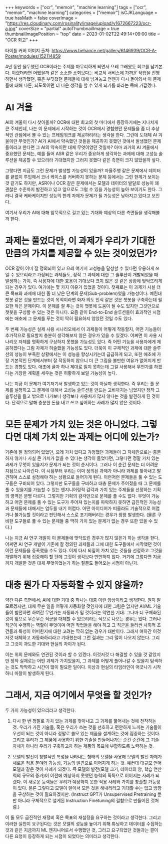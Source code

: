 +++
keywords = ["ocr", "memoir", "machine learning"]
tags = ["ocr", "memoir", "machine learning"]
categories = ["memoir"]
isCJKLanguage = true
hasMath = false
coverImage = "https://res.cloudinary.com/rosinality/image/upload/v1672667223/ocr-a.jpg"
coverSize = "partial"
autoThumbnailImage = true
thumbnailImagePosition = "top"
date = 2023-01-02T22:49:14+09:00
title = "OCR 회고"
+++

타이틀 커버 이미지 출처: https://www.behance.net/gallery/6146939/OCR-A-Poster/modules/152114859

4년 동안 몰두했던 OCR이라는 주제를 마무리하게 되면서 으레 그래왔듯 회고를 남겨본다. 이랬더라면 어땠을까 같은 소소한 소회보다는 비교적 서비스에 가까운 작업을 진행하면서 생각했던, 혹은 부딪쳤던 문제들에 대해 남겨놓고 언젠가 다시 돌아와서 이 문제들에 대해 다른, 되도록이면 더 나은 생각을 할 수 있게 되기를 바라는 쪽에 가깝겠다.

# AI 겨울

AI의 겨울이 다시 찾아올까? OCR에 대한 회고의 첫 마디에서 등장하기에는 지나치게 큰 주제인데, 나는 이 문제에서 시작하는 것이 OCR에서 경험했던 문제들을 좀 더 추상적인 관점에서 볼 수 있는 프레임워크를 제공하리라는 생각을 한다. 그런데 도대체 AI 겨울이란 무엇인가? AI가 AI에서 약속했던 것들을 제공하지 못했던 것에서 발생했던 문제들이라고 한다면 그 AI의 약속이란 대체 무엇이었던 것일까? 아마 과거의 AI 겨울에서 중요했던 문제는, 예를 들어 ASR 같은 우리가 중요하게 생각하는 과제에 대해 고성능 솔루션을 제공할 수 있으리라 기대했지만 그러지 못했다 같은 측면이 크지 않았을까 싶다.

그렇다면 지금도 그런 문제가 발생할 가능성이 있을까? 자율주행 같은 문제에서 데이터를 끝없이 투입해서 코너 케이스를 커버하지 못하는 문제 등에서는 그런 한계가 보이는 것 같기도 하지만, ASR이나 OCR 같은 문제에서는 모델과 데이터의 발달로 성능이 꽤 괜찮은 수준까지 발전하고 있고 앞으로도 그럴 수 있을 가능성이 높아 보이기도 한다. 그러니 결국 케바케이지만 성능의 한계 자체가 문제가 될 가능성은 낮아지고 있다고 보인다.

여기서 우리가 AI에 대해 암묵적으로 걸고 있는 기대와 예상의 다른 측면들을 생각해볼까 한다.

# 과제는 풀었다만, 이 과제가 우리가 기대한 만큼의 가치를 제공할 수 있는 것이었던가?

OCR 같이 이미 잘 정의되어 있고 으레 여기서 고성능을 달성할 수 있다면 유용하게 쓰일 수 있으리라고 가정되는 과제들도, 정작 그 과제에 대한 그 솔루션이 개발되었을 때 발생하는 가치, 즉 사용자에 대한 효용이 기대보다 크지 않은 것 같은 상황에 맞닥뜨리게 되는 경우가 있다. 여기에는 몇 가지 이유가 있었을 것이다. 첫째로는 이 과제가 사실 더 큰 목표와 과제에 대한 좀 더 낮은 단계의 문제(Sub-problem)였을 가능성이다. 예컨대 챗봇 같은 것을 만드는 것이 목적이라면 화자 의도 인식 같은 것은 챗봇을 구축하는데 필요한 작은 문제이다. 이 문제를 잘 푸는 것이 챗봇에 도움이 될 수도 있지만 그것만으로 챗봇을 구성할 수 있는 것은 아니다. 요즘 같이 End-to-End 솔루션들이 효과적인 시점에는 애초에 그 문제를 푸는 것이 딱히 필요하지 않았던 것일 수도 있다.

두 번째 가능성은 실제 사용 시나리오에서 이 과제들이 어떻게 작동할지, 어떤 기능들이 추가적으로 필요할지 충분히 생각해보지 않은 경우가 있을 수 있겠다. 어쩌면 이 사용 시나리오 자체를 명확하게 구상하지 못했을 가능성도 있다. 즉 어떤 기능을 사용자에게 제공하겠다는 그림 자체가 허술했을 가능성도 있다. 더욱이 이 구체적인 과제에 대한 솔루션의 성능이 부족한 상황에서는 이 성능을 향상시키는데 급급하게 되고, 또한 애초에 가장 기본적인 단계에서부터 잘 작동하지 않으니 더 큰 그림을 볼만한 여유가 없어지게 만드는 경향도 있다. 애초에 글자 하나 제대로 읽지 못하는데 그걸 사용해서 무언가를 하겠다는 거창한 계획을 세우는 것은 허황하게 보일 가능성이 높다.

나는 지금 이 문제가 여기저기서 발생하고 있는 것이 아닐까 생각한다. 즉 우리는 풀 문제를 설정하고 그 문제에 대해서 고성능 솔루션을 만드는 고비까지는 넘었지만 정작 그 솔루션을 들고 밖으로 나가보니 생각보다 사용처가 많지 않다는 것을 발견하게 된 것이다. 단적으로 말해 충분한 돈을 내고 쓰고 싶어하는 사례가 많지 않은 것이다.

# 모든 문제가 가치 있는 것은 아니었다. 그렇다면 대체 가치 있는 과제는 어디에 있는가?

기존에 잘 정의되어 있었던, 으레 가치 있다고 가정했던 과제들이 그 자체만으로는 충분하지 않거나 사실 큰 가치가 없을 수 있다는 생각이 들었다면, 그렇다면 정말 가치 있는 과제가 무엇이 있을지가 문제가 되는 것이 순서이다. 그러나 이 순간 문제는 더 어려운 지점으로 나아간다. 이 시점부터 우리는 이미 정의된 과제가 아니라 과제를 찾아내고 발견하며 스스로 설정해야 하는 상황으로 들어가게 된다. 이런저런 문제들을 풀 수 있는 도구들은 구비되어 있다. 그렇지만 도구들을 구비하고 대충 문제가 주어졌을 때 그 문제를 풀 수 있을지를 가늠할 수 있는 엔지니어링적 감각과 가치 있는 주제들을 선정하는 기획의 영역은 분명 다르다. 그렇지만 기획의 감각만으로 문제를 풀 수도 없다. 무엇이 가능하고 어떤 문제를 풀 수 있는 도구가 주어져 있는지를 파악하지 못하면 급진적인 가능성과 문제들에 대해서는 엄두를 내기 어렵다. 어떤 아이디어가 떠올라도 기술적으로 어렵거나 불가능할 것이라고 판단해서 스스로 포기해버리는 경우가 왕왕 발생한다. (물론 구비한 도구들로 풀 수 있는 문제들 중 딱히 가치 있는 문제가 없는 경우 또한 있을 수 있다.)

나는 지금 AI 연구 개발이 이 문제들에 맞닥뜨린 경우가 많지 않은가 하는 생각을 한다. 어쩌면 AI 연구 개발이 기존에 잘 정의된 과제들과 그에 대한 도구들에서 시작했던 것이 이런 문제들을 증폭했을 수도 있다. 이제 다시 되짚어 가치 있는 것들을 선정하고 그것을 개발하기 위해 집중해야 할 텐데 그것이 생각보다 만만하지 않다. 거기에 그렇다면 지금까지 개발한 것은 대체 무엇이었는가 하는 질문도 들어오는 시점이 아닌가.

# 대충 뭔가 다 자동화할 수 있지 않을까?

약간 다른 측면에서, AI에 대한 기대 중 하나는 대충 이런 양상이라고 생각한다. 뭔지 잘 모르겠지만, 대체 무슨 일을 어떻게 자동화할 것인지에 대한 그림은 없지만 AI/ML 기술들이 발전하면 하여간 무언가는 자동화가 될 것이라는 막연한 기대. 그나마 더 구체화된 것이 앞으로 무슨무슨 직군을 대체할 수 있으리라는 식으로 나오는 경우는 있다. 그러나 직군이 수행하는 역할이 무엇이며 어떤 작업들을 해야 하고 그 직군을 둘러싼 사회적 조건들과 특성이 어떠한지에 대한 고려는 딱히 없는 경우가 태반이다. 그래서 여하간 이것저것 대체하고 자동화하리라고 기대했는데 그런 결과는 그리 많이 나오지 않는다. 그리고 그것이 과도한 기대와 현실의 차이가 된다.

이는 위의 문제와도 연관된 것이라 할 수 있겠다. 이것저것 다 해결할 수 있을 것 같았지만 정작 실제로는 어떤 과제가 가치있을지, 그 과제를 어떻게 풀어나갈 수 있을지 탐색하는 것도 막막하고 시간이 많이 필요한 일이다. 이상과 현실의 타임라인이 어긋나기 시작하니 마찰이 발생하게 된다.

# 그래서, 지금 여기에서 무엇을 할 것인가?

두 가지 가능성이 있으리라고 생각한다.

1. 다시 한 번 정말로 가치 있는 과제를 찾아내고 그 과제를 풀어내는 것에 천착하는 것. 우리가 가진 기술들, 혹은 우리가 쓰는 것을 선호하고 편안하게 느끼는 기술들이 우선이 되는 것이 아니라 정말로 쓸모 있는 제품을 설계하는 것에 집중하는 것이다. 그리고 우리가 그 제품에 사용하기 위한 기술을 만들어나가는 순간 순간에 그 기술 자체가 아니라 우리가 구축하고자 하는 제품의 목표에 부합하도록 노력하는 것.

2. 모델의 발전이 창발적인 특성을 나타내는 형태의 모델을 사용해 모델의 발전 자체가 새로운 적용 분야와 가능성, 기능의 발견으로 이어지게 하는 것. 예컨대 대규모 언어 모델과 같은 것이 사례가 되겠다. 즉 모델의 발전(모델 크기, 데이터의 양, 학습 연산력의 규모의 증가)이 이전에 예상하지 못했던 능력의 획득으로 이어지는 사례가 되겠다. 이 새로운 능력들은 우리가 예상하지 못한 적용 사례와 가치를 창출할 가능성이 있다. 물론 그렇다고 모델이 알아서 모든 것을 해내리라고 기대할 수는 없고 방향을 구상하는 것이 필요하겠지만. (Instruct GPT가 Unsupervised Pretraining 뿐만 아니라 구체적으로 설게된 Instruction Finetuning의 결합으로 만들어진 것처럼.)

이 둘 모두 급진적인 재정비 혹은 목표의 재설정을 요구하는 것이라고 생각한다. 그리고 이러한 실천이 요구된다는 것은 모델의 성능을 높이기 위해 튜닝하고 데이터를 수집하는 것과 같은 지금까지 ML 엔지니어로서 수행했던 것, 그리고 요구되었던 것들과는 결이 다른 요청이 등장하게 되는 시점이 되었다는 의미라고 생각한다.

